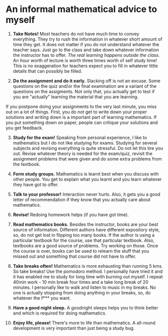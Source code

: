 # An informal mathematical advice to myself

1. **Take Notes!**
Most teachers do not have much time to convey everything. They try to rush the information in whatever short amount of time they get. It does not matter if you do not understand whatever the teacher says. Just go to the class and take down whatever information the instructor has to offer. *The real learning happens outside the class*. An hour worth of lecture is worth three times worth of self study time! This is no exaggeration for teachers expect you to fill in whatever little details that can possibly be filled. 

2. **Do the assignment and do it early.**
Slacking off is not an excuse. Some questions on the quiz and/or the final examination are a variant of the questions on the assigments. Not only that, you actually get to test if you are "actually" learning the material that you are learning.

If you postpone doing your assignments to the very last minute, you miss out on a lot of things. First, you do not get to write down your proper solutions and writing down is a important part of learning mathematics. If you put something down on paper, people can critique your solutions and you get feedback. 

3. **Study for the exam!**
Speaking from personal experience, I like to mathematics but I do not like studying for exams. Studying for several subjects and revising everything is quite stressful. Do not let this tire you out. Revise whatever theory is needed for the exam/quiz, revisit the assignment problems that were given and do some extra problems from the textbook.

4. **Form study groups.**
Mathematics is learnt best when you discuss with other people. You get to explain what you learnt and you learn whatever they have got to offer. 

5. **Talk to your professor!**
Interaction never hurts. Also, it gets you a good letter of recommendation if they know that you actually care about mathematics.

6. **Revise!**
Redoing homework helps (if you have got time).

7. **Read mathematics books.**
Besides the instructor, books are your best source of information. Different authors have different expository style, so, do not get lost in flipping too many books. If the author is using a particular textbook for the course, use that particular textbook.  Also, textbooks are a good source of problems. Try working on those. Once the course is over, books can be used to relearn the stuff that you missed out and something that course did not have to offer.

8. **Take breaks often!**
Mathematics is more exhausting than running 5 kms. So take breaks! Use the pomodoro method. I personally have tried it and it has enabled me to study for long time with burning out myself. I repeat 40min work - 10 min break four times and a take long break of 20 minutes. I personally like to walk and listen to music in my breaks. No one is actually stopping from doing anything in your breaks, so, do whatever the f*** you want.

9. **Have a good night sleep.**
A goodnight sleeps helps you to think better and which is required for doing mathematics.

10. **Enjoy life, please!**
There's more to life than mathematics. A all-round development is very important than just being a study bug.
